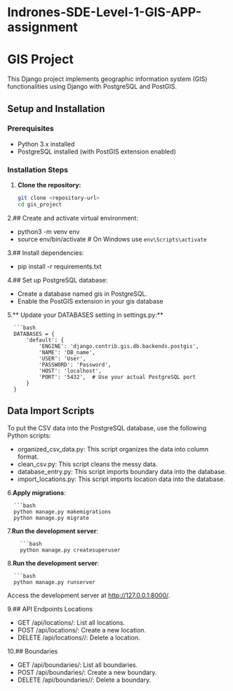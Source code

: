 # Indrones-SDE-Level-1-GIS-APP-assignment

# GIS Project

This Django project implements geographic information system (GIS) functionalities using Django with PostgreSQL and PostGIS.

## Setup and Installation

### Prerequisites

- Python 3.x installed
- PostgreSQL installed (with PostGIS extension enabled)

### Installation Steps

1. **Clone the repository:**

   ```bash
   git clone <repository-url>
   cd gis_project

2.## Create and activate virtual environment:
- python3 -m venv env
- source env/bin/activate   # On Windows use `env\Scripts\activate`

3.##  Install dependencies:
- pip install -r requirements.txt

4.## Set up PostgreSQL database:

- Create a database named gis in PostgreSQL.
- Enable the PostGIS extension in your gis database

5.** Update your DATABASES setting in settings.py:**

      ```bash
      DATABASES = {
          'default': {
              'ENGINE': 'django.contrib.gis.db.backends.postgis',
              'NAME': 'DB_name',
              'USER': 'User',
              'PASSWORD': 'Password',
              'HOST': 'localhost',
              'PORT': '5432',  # Use your actual PostgreSQL port
          }
      }

## Data Import Scripts
 To put the CSV data into the PostgreSQL database, use the following Python scripts:
- organized_csv_data.py: This script organizes the data into column format.
- clean_csv.py: This script cleans the messy data.
- database_entry.py: This script imports boundary data into the database.
- import_locations.py: This script imports location data into the database.
  
6.**Apply migrations**:

      ```bash
      python manage.py makemigrations
      python manage.py migrate

7.**Run the development server**:

        ```bash
        python manage.py createsuperuser
        
8.**Run the development server**:

      ```bash
      python manage.py runserver

Access the development server at http://127.0.0.1:8000/.

9.## API Endpoints
   Locations
   - GET /api/locations/: List all locations.
   - POST /api/locations/: Create a new location.
   - DELETE /api/locations/<id>/: Delete a location.

10.## Boundaries

   - GET /api/boundaries/: List all boundaries.
   - POST /api/boundaries/: Create a new boundary.
   - DELETE /api/boundaries/<id>/: Delete a boundary.
     
